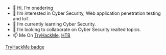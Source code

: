 - 👋 Hi, I’m onedering
- 👀 I’m interested in Cyber Security, Web application penetration testing and IoT.
- 🌱 I’m currently learning Cyber Security.
- 💞️ I’m looking to collaborate on Cyber Security realted topics.
- 📫 Me On [TryHackMe](https://tryhackme.com/p/kloneryga),  [HTB](https://app.hackthebox.com/profile/1732745)

[TryHackMe badge](https://tryhackme-badges.s3.amazonaws.com/kloneryga.png)
